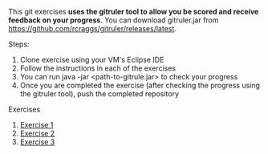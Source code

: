 This git exercises **uses the gitruler tool to allow you be scored and receive feedback on your progress**.
You can download gitruler.jar from https://github.com/rcraggs/gitruler/releases/latest.

Steps:
1) Clone exercise using your VM's Eclipse IDE
2) Follow the instructions in each of the exercises
3) You can run java -jar <path-to-gitrule.jar> to check your progress
4) Once you are completed the exercise (after checking the progress using the gitruler tool), push the completed repository


Exercises
1) [Exercise 1](https://github.com/zhaohonglau/git-elearning-sddvops-exercise1)
2) [Exercise 2](https://github.com/zhaohonglau/git-elearning-sddvops-exercise2)
3) [Exercise 3](https://github.com/zhaohonglau/git-elearning-sddvops-exercise3)
